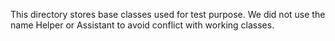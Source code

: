 
This directory stores base classes used for test purpose. We did not use the
name Helper or Assistant to avoid conflict with working classes.
